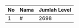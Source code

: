 | No | Nama            | Jumlah Level |
|----|-----------------|--------------|
| 1  | #    |    2698        |
